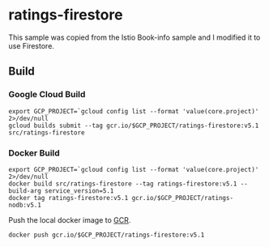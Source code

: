 # ratings-firestore

This sample was copied from the Istio Book-info sample and I modified it to use Firestore.  

## Build

### Google Cloud Build
```
export GCP_PROJECT=`gcloud config list --format 'value(core.project)' 2>/dev/null
gcloud builds submit --tag gcr.io/$GCP_PROJECT/ratings-firestore:v5.1 src/ratings-firestore
```


### Docker Build
```
export GCP_PROJECT=`gcloud config list --format 'value(core.project)' 2>/dev/null
docker build src/ratings-firestore --tag ratings-firestore:v5.1 --build-arg service_version=5.1
docker tag ratings-firestore:v5.1 gcr.io/$GCP_PROJECT/ratings-nodb:v5.1
```

Push the local docker image to [GCR](https://cloud.google.com/container-registry/docs/pushing-and-pulling).
```
docker push gcr.io/$GCP_PROJECT/ratings-firestore:v5.1
